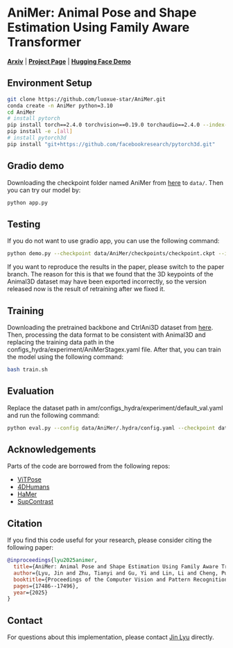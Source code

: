 # AniMer: Animal Pose and Shape Estimation Using Family Aware Transformer
[**Arxiv**](https://arxiv.org/abs/2412.00837) | [**Project Page**](https://luoxue-star.github.io/AniMer_project_page/) | [**Hugging Face Demo**](https://huggingface.co/spaces/luoxue-star/AniMer)

## Environment Setup
```bash
git clone https://github.com/luoxue-star/AniMer.git
conda create -n AniMer python=3.10
cd AniMer
# install pytorch
pip install torch==2.4.0 torchvision==0.19.0 torchaudio==2.4.0 --index-url https://download.pytorch.org/whl/cu124
pip install -e .[all]
# install pytorch3d
pip install "git+https://github.com/facebookresearch/pytorch3d.git"
```

## Gradio demo
Downloading the checkpoint folder named AniMer from [here](https://drive.google.com/drive/folders/1xYCJyxZeSYPI6RXnHqa_lDbjnIAs8hVi?usp=sharing) to `data/`. Then you can try our model by:
```bash
python app.py
```


## Testing
If you do not want to use gradio app, you can use the following command:
```bash
python demo.py --checkpoint data/AniMer/checkpoints/checkpoint.ckpt --img_folder path/to/imgdir/
```
If you want to reproduce the results in the paper, please switch to the paper branch. 
The reason for this is that we found that the 3D keypoints of the Animal3D dataset may have been exported incorrectly, 
so the version released now is the result of retraining after we fixed it.

## Training
Downloading the pretrained backbone and CtrlAni3D dataset from [here](https://drive.google.com/drive/folders/1_S6ZZ6HYQ4ixAiN8m5uZxh0hFUsRNDxG?usp=sharing). Then, processing the data format to be consistent with Animal3D and replacing the training data path in the configs_hydra/experiment/AniMerStagex.yaml file. 
After that, you can train the model using the following command:
```bash
bash train.sh
```

## Evaluation
Replace the dataset path in amr/configs_hydra/experiment/default_val.yaml and run the following command: 
```bash
python eval.py --config data/AniMer/.hydra/config.yaml --checkpoint data/AniMer/checkpoints/checkpoint.ckpt --dataset DATASETNAME
```

## Acknowledgements
Parts of the code are borrowed from the following repos:
- [ViTPose](https://github.com/ViTAE-Transformer/ViTPose)
- [4DHumans](https://github.com/shubham-goel/4D-Humans)
- [HaMer](https://github.com/geopavlakos/hamer)
- [SupContrast](https://github.com/HobbitLong/SupContrast)

## Citation
If you find this code useful for your research, please consider citing the following paper:
```bibtex
@inproceedings{lyu2025animer,
  title={AniMer: Animal Pose and Shape Estimation Using Family Aware Transformer},
  author={Lyu, Jin and Zhu, Tianyi and Gu, Yi and Lin, Li and Cheng, Pujin and Liu, Yebin and Tang, Xiaoying and An, Liang},
  booktitle={Proceedings of the Computer Vision and Pattern Recognition Conference},
  pages={17486--17496},
  year={2025}
}
```

## Contact
For questions about this implementation, please contact [Jin Lyu](lvjin1766@gmail.com) directly. 